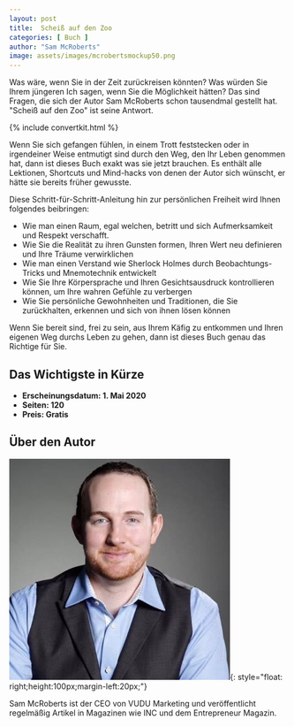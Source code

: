 ```yaml
---
layout: post
title:  Scheiß auf den Zoo
categories: [ Buch ]
author: "Sam McRoberts"
image: assets/images/mcrobertsmockup50.png
---
```



Was wäre, wenn Sie in der Zeit zurückreisen könnten? Was würden Sie Ihrem jüngeren Ich sagen, wenn Sie die Möglichkeit hätten? Das sind Fragen, die sich der Autor Sam McRoberts schon tausendmal gestellt hat. "Scheiß auf den Zoo" ist seine Antwort.

{% include convertkit.html %}

Wenn Sie sich gefangen fühlen, in einem Trott feststecken oder in irgendeiner Weise entmutigt sind durch den Weg, den Ihr Leben genommen hat, dann ist dieses Buch exakt was sie jetzt brauchen. Es enthält alle Lektionen, Shortcuts und Mind-hacks von denen der Autor sich wünscht, er hätte sie bereits früher gewusste.  

Diese Schritt-für-Schritt-Anleitung hin zur persönlichen Freiheit wird Ihnen folgendes beibringen:

- Wie man einen Raum, egal welchen, betritt und sich Aufmerksamkeit und Respekt verschafft.
- Wie Sie die Realität zu ihren Gunsten formen, Ihren Wert neu definieren und Ihre Träume verwirklichen
- Wie man einen Verstand wie Sherlock Holmes durch Beobachtungs-Tricks und Mnemotechnik entwickelt
- Wie Sie Ihre Körpersprache und Ihren Gesichtsausdruck kontrollieren können, um Ihre wahren Gefühle zu verbergen
- Wie Sie persönliche Gewohnheiten und Traditionen, die Sie zurückhalten, erkennen und sich von ihnen lösen können

Wenn Sie bereit sind, frei zu sein, aus Ihrem Käfig zu entkommen und Ihren eigenen Weg durchs Leben zu gehen, dann ist dieses Buch genau das Richtige für Sie. 

## Das Wichtigste in Kürze

- **Erscheinungsdatum: 1. Mai 2020**
- **Seiten: 120**
- **Preis: Gratis**

## Über den Autor

![Sam McRoberts](/assets/images/mcroberts.jpg){: style="float: right;height:100px;margin-left:20px;"}


Sam McRoberts ist der CEO von VUDU Marketing und veröffentlicht regelmäßig Artikel in Magazinen wie INC und dem Entrepreneur Magazin.
